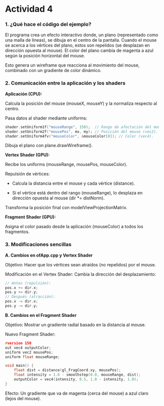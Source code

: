 # Actividad 4

### **1. ¿Qué hace el código del ejemplo?**

El programa crea un efecto interactivo donde, un plano (representado como una malla de líneas), se dibuja en el centro de la pantalla. Cuando el mouse se acerca a los vértices del plano, estos son repelidos (se desplazan en dirección opuesta al mouse). El color del plano cambia de magenta a azul según la posición horizontal del mouse. 

Esto genera un wireframe que reacciona al movimiento del mouse, combinado con un gradiente de color dinámico.

### **2. Comunicación entre la aplicación y los shaders**

**Aplicación (CPU):**

Calcula la posición del mouse (mouseX, mouseY) y la normaliza respecto al centro.

Pasa datos al shader mediante uniforms:

```cpp
shader.setUniform1f("mouseRange", 150);  // Rango de afectación del mouse.
shader.setUniform2f("mousePos", mx, my); // Posición del mouse (vec2).
shader.setUniform4fv("mouseColor", &mouseColor[0]); // Color (vec4).
```

Dibuja el plano con plane.drawWireframe().

**Vertex Shader (GPU):**

Recibe los uniforms (mouseRange, mousePos, mouseColor).

Repulsión de vértices:

- Calcula la distancia entre el mouse y cada vértice (distance).

- Si el vértice está dentro del rango (mouseRange), lo desplaza en dirección opuesta al mouse (dir *= distNorm).

Transforma la posición final con modelViewProjectionMatrix.

**Fragment Shader (GPU):**

Asigna el color pasado desde la aplicación (mouseColor) a todos los fragmentos.

### **3. Modificaciones sencillas**

**A. Cambios en ofApp.cpp y Vertex Shader**

Objetivo: Hacer que los vértices sean atraídos (no repelidos) por el mouse.

Modificación en el Vertex Shader:
Cambia la dirección del desplazamiento:

```cpp
// Antes (repulsión):
pos.x += dir.x;
pos.y += dir.y;
// Después (atracción):
pos.x -= dir.x;
pos.y -= dir.y;
```

**B. Cambios en el Fragment Shader**

Objetivo: Mostrar un gradiente radial basado en la distancia al mouse.

Nuevo Fragment Shader:

```cpp
#version 150
out vec4 outputColor;
uniform vec2 mousePos;
uniform float mouseRange;

void main() {
    float dist = distance(gl_FragCoord.xy, mousePos);
    float intensity = 1.0 - smoothstep(0.0, mouseRange, dist);
    outputColor = vec4(intensity, 0.5, 1.0 - intensity, 1.0);
}
```

Efecto: Un gradiente que va de magenta (cerca del mouse) a azul claro (lejos del mouse).